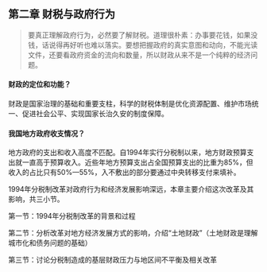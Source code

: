 ## 第二章 财税与政府行为
> 要真正理解政府行为，必然要了解财税。道理很朴素：办事要花钱，如果没钱，话说得再好听也难以落实。要想把握政府的真实意图和动向，不能光读文件，还要看政府资金的流向和数量，所以财政从来不是一个纯粹的经济问题。

#### 财政的定位和功能？
财政是国家治理的基础和重要支柱，科学的财税体制是优化资源配置、维护市场统一、促进社会公平、实现国家长治久安的制度保障。
#### 我国地方政府收支情况？
地方政府的支出和收入高度不匹配。自1994年实行分税制以来，地方财政预算支出就一直高于预算收入。近些年地方预算支出占全国预算支出的比重为85%，但收入的占比只有50%—55%，入不敷出的部分要通过中央转移支付来填补。

1994年分税制改革对政府行为和经济发展影响深远，本章主要介绍这次改革及其影响，共三小节。

第一节：1994年分税制改革的背景和过程

第二节：分析改革对地方经济发展方式的影响，介绍“土地财政”（土地财政是理解城市化和债务问题的基础）

第三节：讨论分税制造成的基层财政压力与地区间不平衡及相关改革
